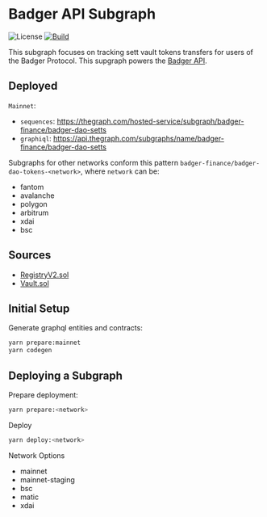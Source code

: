 # Badger API Subgraph

![License](https://img.shields.io/badge/license-MIT-green)
[![Build](https://github.com/axejintao/badger-dao/actions/workflows/build.yml/badge.svg)](https://github.com/axejintao/badger-dao/actions/workflows/build.yml)

This subgraph focuses on tracking sett vault tokens transfers for users of the Badger Protocol.
This supgraph powers the [Badger API](http://docs.badger.finance/).

## Deployed

`Mainnet`:
- `sequences`: https://thegraph.com/hosted-service/subgraph/badger-finance/badger-dao-setts
- `graphiql`: https://api.thegraph.com/subgraphs/name/badger-finance/badger-dao-setts

Subgraphs for other networks conform this pattern `badger-finance/badger-dao-tokens-<network>`,
where `network` can be:
- fantom
- avalanche
- polygon
- arbitrum
- xdai
- bsc

## Sources
- [RegistryV2.sol](https://github.com/Badger-Finance/badger-registry/blob/main/contracts/BadgerRegistry.sol)
- [Vault.sol](https://github.com/Badger-Finance/badger-vaults-1.5/blob/main/contracts/Vault.sol)

## Initial Setup

Generate graphql entities and contracts:

```bash
yarn prepare:mainnet
yarn codegen
```

## Deploying a Subgraph

Prepare deployment:

```sh
yarn prepare:<network>
```

Deploy

```sh
yarn deploy:<network>
```

Network Options

- mainnet
- mainnet-staging
- bsc
- matic
- xdai
